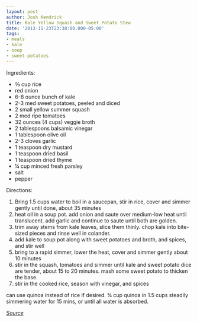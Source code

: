 ```yaml
---
layout: post
author: Josh Kendrick
title: Kale Yellow Squash and Sweet Potato Stew
date: '2013-11-23T23:38:00.000-05:00'
tags:
- meals
- kale
- soup
- sweet-potatoes
---
```


Ingredients:
* ⅔ cup rice
* red onion
* 6-8 ounce bunch of kale
* 2-3 med sweet potatoes, peeled and diced
* 2 small yellow summer squash
* 2 med ripe tomatoes
* 32 ounces (4 cups) veggie broth
* 2 tablespoons balsamic vinegar
* 1 tablespoon olive oil
* 2-3 cloves garlic
* 1 teaspoon dry mustard
* 1 teaspoon dried basil
* 1 teaspoon dried thyme
* ¼ cup minced fresh parsley
* salt
* pepper

Directions:
1. Bring 1.5 cups water to boil in a saucepan, stir in rice, cover and simmer gently until done, about 35 minutes
2. heat oil in a soup pot. add onion and saute over medium-low heat until translucent. add garlic and continue to saute until both are golden.
3. trim away stems from kale leaves, slice them thinly. chop kale into bite-sized pieces and rinse well in colander.
4. add kale to soup pot along with sweet potatoes and broth, and spices, and stir well
5. bring to a rapid simmer, lower the heat, cover and simmer gently about 10 minutes
6. stir in the squash, tomatoes and simmer until kale and sweet potato dice are tender, about 15 to 20 minutes. mash some sweet potato to thicken the base.
7. stir in the cooked rice, season with vinegar, and spices

can use quinoa instead of rice if desired. ¾ cup quinoa in 1.5 cups steadily simmering water for 15 mins, or until all water is absorbed.

*[Source](http://www.vegkitchen.com/recipes/vegetables-all-year-round/sweet-potatoes/kale-yellow-squash-and-sweet-potato-stew/)*
